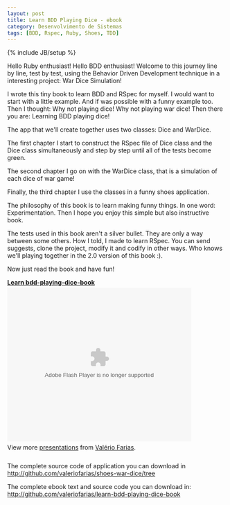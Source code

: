 ```yaml
---
layout: post
title: Learn BDD Playing Dice - ebook
category: Desenvolvimento de Sistemas
tags: [BDD, Rspec, Ruby, Shoes, TDD]
---
```


{% include JB/setup %}


Hello Ruby enthusiast! Hello BDD enthusiast! Welcome to this journey line by line, test by test, using the Behavior Driven Development technique in a interesting project: War Dice Simulation!

I wrote this tiny book to learn BDD and RSpec for myself. I would want to start with a little example. And if was possible with a funny example too. Then I thought: Why not playing dice! Why not playing war dice! Then there you are: Learning BDD playing dice!

The app that we'll create together uses two classes: Dice and WarDice.

The first chapter I start to construct the RSpec file of Dice class and the Dice class simultaneously and step by step until all of the tests become green.

The second chapter I go on with the WarDice class, that is a simulation of each dice of war game!

Finally, the third chapter I use the classes in a funny shoes application.

The philosophy of this book is to learn making funny things. In one word: Experimentation. Then I hope you enjoy this simple but also instructive book.

The tests used in this book aren't a silver bullet. They are only a way between some others. How I told, I made to learn RSpec. You can send suggests, clone the project, modify it and codify in other ways. Who knows we'll playing together in the 2.0 version of this book :).

Now just read the book and have fun!
<div id="__ss_4798538" style="width: 425px;"><strong style="display: block; margin: 12px 0 4px;"><a title="Learn bdd-playing-dice-book" href="http://www.slideshare.net/valeriofarias/learn-bddplayingdicebook">Learn bdd-playing-dice-book</a></strong><object id="__sse4798538" classid="clsid:d27cdb6e-ae6d-11cf-96b8-444553540000" width="425" height="355" codebase="http://download.macromedia.com/pub/shockwave/cabs/flash/swflash.cab#version=6,0,40,0"><param name="allowFullScreen" value="true" /><param name="allowScriptAccess" value="always" /><param name="src" value="http://static.slidesharecdn.com/swf/ssplayer2.swf?doc=learn-bdd-playing-dice-book-100720142952-phpapp01&amp;stripped_title=learn-bddplayingdicebook" /><param name="name" value="__sse4798538" /><param name="allowfullscreen" value="true" /><embed id="__sse4798538" type="application/x-shockwave-flash" width="425" height="355" src="http://static.slidesharecdn.com/swf/ssplayer2.swf?doc=learn-bdd-playing-dice-book-100720142952-phpapp01&amp;stripped_title=learn-bddplayingdicebook" name="__sse4798538" allowscriptaccess="always" allowfullscreen="true"></embed></object>
<div style="padding: 5px 0 12px;">View more <a href="http://www.slideshare.net/">presentations</a> from <a href="http://www.slideshare.net/valeriofarias">Valério  Farias</a>.</div>
</div>

The complete source code of application you can download in
<a href="http://github.com/valeriofarias/shoes-war-dice/tree">http://github.com/valeriofarias/shoes-war-dice/tree</a>

The complete ebook text and source code you can download in:
<a href="http://github.com/valeriofarias/learn-bdd-playing-dice-book">http://github.com/valeriofarias/learn-bdd-playing-dice-book</a>
